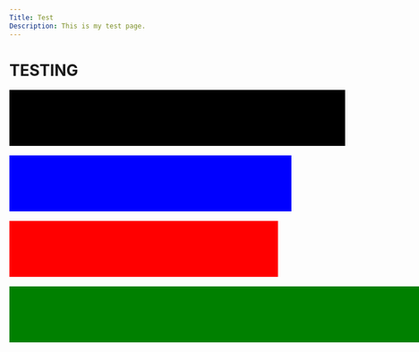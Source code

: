 ```yaml
---
Title: Test
Description: This is my test page.
---
```


TESTING
==========================

<div style="width: 600px; height: 100px; background-color: black; box-sizing: content-box">
</div>
<br>
<div style="width: 100%; height: 100px; background-color: blue; box-sizing: content-box">
</div>
<br>
<div style="width: 50vw; height: 100px; background-color: red; box-sizing: border-box">
</div>
<br>
<div style="width: 100vw; height: 100px; background-color: green; box-sizing: border-box">
</div>